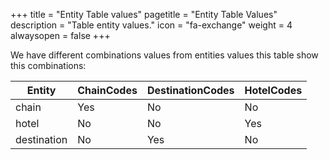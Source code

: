 +++
title = "Entity Table values"
pagetitle = "Entity Table Values"
description = "Table entity values."
icon = "fa-exchange"
weight = 4
alwaysopen = false
+++

We have different combinations values from entities values this table show this combinations:

|Entity | ChainCodes| DestinationCodes| HotelCodes |
|---------|---|---|---|
|chain| Yes | No | No |
|hotel| No | No | Yes |
|destination| No | Yes | No |